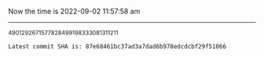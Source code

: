 Now the time is 2022-09-02 11:57:58 am

---

<small>4901292671577828499198333081311211</small>

```txt
Latest commit SHA is: 87e68461bc37ad3a7dad6b978edcdcbf29f51066
```
